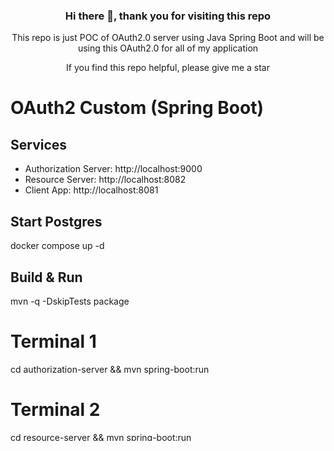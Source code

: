 <h3 align="center"> Hi there 👋, thank you for visiting this repo</h3>

<p align="center"> This repo is just POC of OAuth2.0 server using Java Spring Boot and will be using this OAuth2.0 for all of my application</p>

<p align="center"> If you find this repo helpful, please give me a star </p>

# OAuth2 Custom (Spring Boot)

## Services
- Authorization Server: http://localhost:9000
- Resource Server:     http://localhost:8082
- Client App:          http://localhost:8081

## Start Postgres
docker compose up -d

## Build & Run
mvn -q -DskipTests package

# Terminal 1
cd authorization-server && mvn spring-boot:run
# Terminal 2
cd resource-server && mvn spring-boot:run
# Terminal 3
cd client-app && mvn spring-boot:run

## Login (seed user)
username: admin
password: admin123

## Try the flow
1) Open http://localhost:8081  (Client App) -> Login with AS
2) Click "Call Resource" -> RS returns protected data
